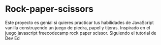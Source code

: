 # Rock-paper-scissors

Este proyecto es genial si quieres practicar tus habilidades de JavaScript vanilla construyendo un juego de piedra, papel y tijeras.
Inspirado en el juego javascript freecodecamp rock paper scissor.
Siguiendo el tutorial de Dev Ed
